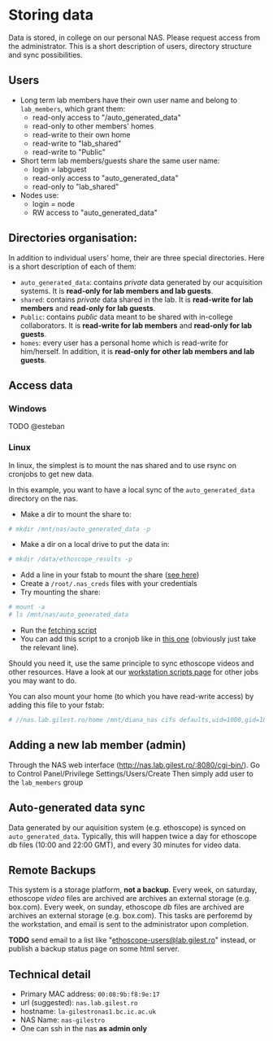 Storing data
===============

Data is stored, in college on our personal NAS.
Please request access from the administrator.
This is a short description of users, directory structure and sync possibilities.


Users
------------------------------------------
* Long term lab members have their own user name and belong to `lab_members`, which grant them:
    * read-only access to "/auto_generated_data"
    * read-only to other members' homes
    * read-write to their own home
    * read-write to "lab_shared"
    * read-write to "Public"
* Short term lab members/guests share the same user name:
    * login = labguest
    * read-only access to "auto_generated_data"
    * read-only to "lab_shared"
* Nodes use:
    * login = node
    * RW access to "auto_generated_data"

Directories organisation:
------------------------------------------

In addition to individual users' home, their are three special directories. Here is a short description of each of them:
* `auto_generated_data`:  contains *private* data generated by our acquisition systems. It is **read-only for lab members and lab guests**.
* `shared`:  contains *private* data shared in the lab. It is **read-write for lab members** and  **read-only for lab guests**.
* `Public`:  contains *public* data meant to be shared with in-college collaborators. It is **read-write for lab members** and  **read-only for lab guests**.
* `homes`: every user has a personal home which is read-write for him/herself. In addition, it is **read-only for other lab members and lab guests**.

Access data
----------------------------------
### Windows

TODO @esteban

### Linux

In linux, the simplest is to mount the nas shared and to use rsync on cronjobs to get new data.

In this example, you want to have a local sync of the `auto_generated_data` directory on the nas.

* Make a dir to mount the share to:
```sh
# mkdir /mnt/nas/auto_generated_data -p
```
* Make a dir on a local drive to put the data in:
```sh
# mkdir /data/ethoscope_results -p
```
* Add a line in your fstab to mount the share ([see here](https://github.com/gilestrolab/labscripts/blob/master/workstation/fstab))
* Create a `/root/.nas_creds` files with your credentials
* Try mounting the share:
```sh
# mount -a
# ls /mnt/nas/auto_generated_data
```
* Run the [fetching script](https://github.com/gilestrolab/labscripts/blob/master/workstation/fetch_ethoscope_results.sh)
* You can add this script to a cronjob like in [this one](https://github.com/gilestrolab/labscripts/blob/master/workstation/crontab) (obviously just take the relevant line).

Should you need it, use the same principle to sync ethoscope videos and other resources.
Have a look at our [workstation scripts page](https://github.com/gilestrolab/labscripts/tree/master/workstation) for other jobs you may want to do.

You can also mount your home (to which you have read-write access) by adding this file to your fstab:

```sh
# //nas.lab.gilest.ro/home /mnt/diana_nas cifs defaults,uid=1000,gid=1000,credentials=/etc/.nas_creds 0 0
```

Adding a new lab member (admin)
------------------------------------------------

Through the NAS web interface (http://nas.lab.gilest.ro/:8080/cgi-bin/).
Go to Control Panel/Privilege Settings/Users/Create
Then simply add user to the `lab_members` group

Auto-generated data sync
------------------------
Data generated by our aquisition system (e.g. ethoscope) is synced on `auto_generated_data`.
Typically, this will happen twice a day for ethoscope db files (10:00 and 22:00 GMT), and every 30 minutes for video data.


Remote Backups
------------------------
This system is a storage platform, **not a backup**.
Every week, on saturday, ethoscope *video* files are archived are archives an external storage (e.g. box.com).
Every week, on sunday, ethoscope *db*  files are archived are archives an external storage (e.g. box.com).
This tasks are perforemd by the workstation, and email is sent to the administrator upon completion.

**TODO** send email to a list like "ethoscope-users@lab.gilest.ro" instead, or publish a backup status page on some html server.

Technical detail
----------------------------

* Primary MAC  address: `00:08:9b:f8:9e:17`
* url (suggested):  `nas.lab.gilest.ro`
* hostname: `la-gilestronas1.bc.ic.ac.uk`
* NAS Name: `nas-gilestro`
* One can ssh in the nas **as admin only** 


